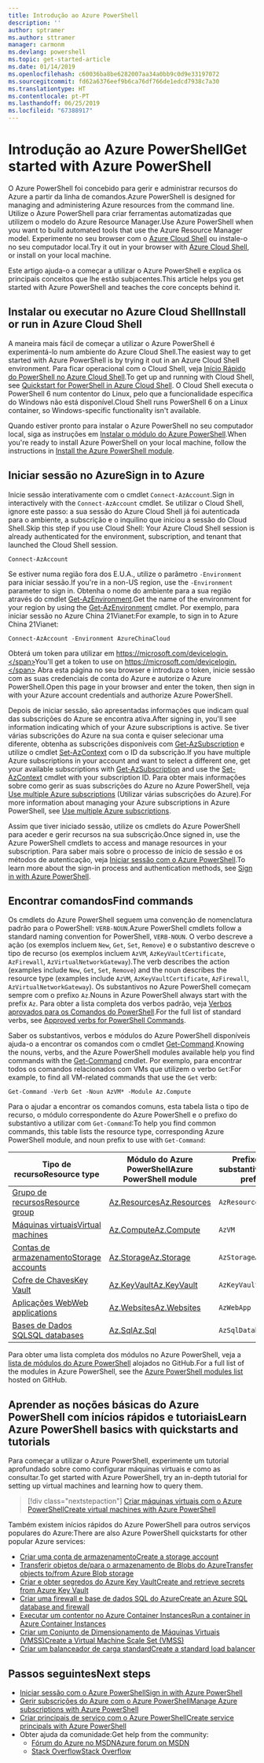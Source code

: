 ```yaml
---
title: Introdução ao Azure PowerShell
description: ''
author: sptramer
ms.author: sttramer
manager: carmonm
ms.devlang: powershell
ms.topic: get-started-article
ms.date: 01/14/2019
ms.openlocfilehash: c60036ba8be6282007aa34a0bb9c0d9e33197072
ms.sourcegitcommit: fd62a6376eef9b6ca76df766de1edcd7938c7a30
ms.translationtype: HT
ms.contentlocale: pt-PT
ms.lasthandoff: 06/25/2019
ms.locfileid: "67388917"
---
```

# <a name="get-started-with-azure-powershell"></a><span data-ttu-id="e35a8-102">Introdução ao Azure PowerShell</span><span class="sxs-lookup"><span data-stu-id="e35a8-102">Get started with Azure PowerShell</span></span>

<span data-ttu-id="e35a8-103">O Azure PowerShell foi concebido para gerir e administrar recursos do Azure a partir da linha de comandos.</span><span class="sxs-lookup"><span data-stu-id="e35a8-103">Azure PowerShell is designed for managing and administering Azure resources from the command line.</span></span> <span data-ttu-id="e35a8-104">Utilize o Azure PowerShell para criar ferramentas automatizadas que utilizem o modelo do Azure Resource Manager.</span><span class="sxs-lookup"><span data-stu-id="e35a8-104">Use Azure PowerShell when you want to build automated tools that use the Azure Resource Manager model.</span></span>
<span data-ttu-id="e35a8-105">Experimente no seu browser com o [Azure Cloud Shell](/azure/cloud-shell/overview) ou instale-o no seu computador local.</span><span class="sxs-lookup"><span data-stu-id="e35a8-105">Try it out in your browser with [Azure Cloud Shell](/azure/cloud-shell/overview), or install on your local machine.</span></span>

<span data-ttu-id="e35a8-106">Este artigo ajuda-o a começar a utilizar o Azure PowerShell e explica os principais conceitos que lhe estão subjacentes.</span><span class="sxs-lookup"><span data-stu-id="e35a8-106">This article helps you get started with Azure PowerShell and teaches the core concepts behind it.</span></span>

## <a name="install-or-run-in-azure-cloud-shell"></a><span data-ttu-id="e35a8-107">Instalar ou executar no Azure Cloud Shell</span><span class="sxs-lookup"><span data-stu-id="e35a8-107">Install or run in Azure Cloud Shell</span></span>

<span data-ttu-id="e35a8-108">A maneira mais fácil de começar a utilizar o Azure PowerShell é experimentá-lo num ambiente do Azure Cloud Shell.</span><span class="sxs-lookup"><span data-stu-id="e35a8-108">The easiest way to get started with Azure PowerShell is by trying it out in an Azure Cloud Shell environment.</span></span>
<span data-ttu-id="e35a8-109">Para ficar operacional com o Cloud Shell, veja [Início Rápido do PowerShell no Azure Cloud Shell](/azure/cloud-shell/quickstart-powershell).</span><span class="sxs-lookup"><span data-stu-id="e35a8-109">To get up and running with Cloud Shell, see [Quickstart for PowerShell in Azure Cloud Shell](/azure/cloud-shell/quickstart-powershell).</span></span>
<span data-ttu-id="e35a8-110">O Cloud Shell executa o PowerShell 6 num contentor do Linux, pelo que a funcionalidade específica do Windows não está disponível.</span><span class="sxs-lookup"><span data-stu-id="e35a8-110">Cloud Shell runs PowerShell 6 on a Linux container, so Windows-specific functionality isn't available.</span></span>

<span data-ttu-id="e35a8-111">Quando estiver pronto para instalar o Azure PowerShell no seu computador local, siga as instruções em [Instalar o módulo do Azure PowerShell](install-az-ps.md).</span><span class="sxs-lookup"><span data-stu-id="e35a8-111">When you're ready to install Azure PowerShell on your local machine, follow the instructions in [Install the Azure PowerShell module](install-az-ps.md).</span></span>

## <a name="sign-in-to-azure"></a><span data-ttu-id="e35a8-112">Iniciar sessão no Azure</span><span class="sxs-lookup"><span data-stu-id="e35a8-112">Sign in to Azure</span></span>

<span data-ttu-id="e35a8-113">Inicie sessão interativamente com o cmdlet `Connect-AzAccount`.</span><span class="sxs-lookup"><span data-stu-id="e35a8-113">Sign in interactively with the `Connect-AzAccount` cmdlet.</span></span> <span data-ttu-id="e35a8-114">Se utilizar o Cloud Shell, ignore este passo: a sua sessão do Azure Cloud Shell já foi autenticada para o ambiente, a subscrição e o inquilino que iniciou a sessão do Cloud Shell.</span><span class="sxs-lookup"><span data-stu-id="e35a8-114">Skip this step if you use Cloud Shell: Your Azure Cloud Shell session is already authenticated for the environment, subscription, and tenant that launched the Cloud Shell session.</span></span>

```azurepowershell-interactive
Connect-AzAccount
```

<span data-ttu-id="e35a8-115">Se estiver numa região fora dos E.U.A., utilize o parâmetro `-Environment` para iniciar sessão.</span><span class="sxs-lookup"><span data-stu-id="e35a8-115">If you're in a non-US region, use the `-Environment` parameter to sign in.</span></span> <span data-ttu-id="e35a8-116">Obtenha o nome do ambiente para a sua região através do cmdlet [Get-AzEnvironment](/powershell/module/Az.Accounts/Get-AzEnvironment).</span><span class="sxs-lookup"><span data-stu-id="e35a8-116">Get the name of the environment for your region by using the [Get-AzEnvironment](/powershell/module/Az.Accounts/Get-AzEnvironment) cmdlet.</span></span> <span data-ttu-id="e35a8-117">Por exemplo, para iniciar sessão no Azure China 21Vianet:</span><span class="sxs-lookup"><span data-stu-id="e35a8-117">For example, to sign in to Azure China 21Vianet:</span></span>

```azurepowershell-interactive
Connect-AzAccount -Environment AzureChinaCloud
```

<span data-ttu-id="e35a8-118">Obterá um token para utilizar em https://microsoft.com/devicelogin.</span><span class="sxs-lookup"><span data-stu-id="e35a8-118">You'll get a token to use on https://microsoft.com/devicelogin.</span></span> <span data-ttu-id="e35a8-119">Abra esta página no seu browser e introduza o token, inicie sessão com as suas credenciais de conta do Azure e autorize o Azure PowerShell.</span><span class="sxs-lookup"><span data-stu-id="e35a8-119">Open this page in your browser and enter the token, then sign in with your Azure account credentials and authorize Azure PowerShell.</span></span> 

<span data-ttu-id="e35a8-120">Depois de iniciar sessão, são apresentadas informações que indicam qual das subscrições do Azure se encontra ativa.</span><span class="sxs-lookup"><span data-stu-id="e35a8-120">After signing in, you'll see information indicating which of your Azure subscriptions is active.</span></span> <span data-ttu-id="e35a8-121">Se tiver várias subscrições do Azure na sua conta e quiser selecionar uma diferente, obtenha as subscrições disponíveis com [Get-AzSubscription](/powershell/module/az.accounts/get-azsubscription) e utilize o cmdlet [Set-AzContext](/powershell/module/az.accounts/set-azcontext) com o ID da subscrição.</span><span class="sxs-lookup"><span data-stu-id="e35a8-121">If you have multiple Azure subscriptions in your account and want to select a different one, get your available subscriptions with [Get-AzSubscription](/powershell/module/az.accounts/get-azsubscription) and use the [Set-AzContext](/powershell/module/az.accounts/set-azcontext) cmdlet with your subscription ID.</span></span>
<span data-ttu-id="e35a8-122">Para obter mais informações sobre como gerir as suas subscrições do Azure no Azure PowerShell, veja [Use multiple Azure subscriptions](manage-subscriptions-azureps.md) (Utilizar várias subscrições do Azure).</span><span class="sxs-lookup"><span data-stu-id="e35a8-122">For more information about managing your Azure subscriptions in Azure PowerShell, see [Use multiple Azure subscriptions](manage-subscriptions-azureps.md).</span></span>

<span data-ttu-id="e35a8-123">Assim que tiver iniciado sessão, utilize os cmdlets do Azure PowerShell para aceder e gerir recursos na sua subscrição.</span><span class="sxs-lookup"><span data-stu-id="e35a8-123">Once signed in, use the Azure PowerShell cmdlets to access and manage resources in your subscription.</span></span> <span data-ttu-id="e35a8-124">Para saber mais sobre o processo de início de sessão e os métodos de autenticação, veja [Iniciar sessão com o Azure PowerShell](authenticate-azureps.md).</span><span class="sxs-lookup"><span data-stu-id="e35a8-124">To learn more about the sign-in process and authentication methods, see [Sign in with Azure PowerShell](authenticate-azureps.md).</span></span>

## <a name="find-commands"></a><span data-ttu-id="e35a8-125">Encontrar comandos</span><span class="sxs-lookup"><span data-stu-id="e35a8-125">Find commands</span></span>

<span data-ttu-id="e35a8-126">Os cmdlets do Azure PowerShell seguem uma convenção de nomenclatura padrão para o PowerShell: `VERB-NOUN`.</span><span class="sxs-lookup"><span data-stu-id="e35a8-126">Azure PowerShell cmdlets follow a standard naming convention for PowerShell, `VERB-NOUN`.</span></span> <span data-ttu-id="e35a8-127">O verbo descreve a ação (os exemplos incluem `New`, `Get`, `Set`, `Remove`) e o substantivo descreve o tipo de recurso (os exemplos incluem `AzVM`, `AzKeyVaultCertificate`, `AzFirewall`, `AzVirtualNetworkGateway`).</span><span class="sxs-lookup"><span data-stu-id="e35a8-127">The verb describes the action (examples include `New`, `Get`, `Set`, `Remove`) and the noun describes the resource type (examples include `AzVM`, `AzKeyVaultCertificate`, `AzFirewall`, `AzVirtualNetworkGateway`).</span></span> <span data-ttu-id="e35a8-128">Os substantivos no Azure PowerShell começam sempre com o prefixo `Az`.</span><span class="sxs-lookup"><span data-stu-id="e35a8-128">Nouns in Azure PowerShell always start with the prefix `Az`.</span></span> <span data-ttu-id="e35a8-129">Para obter a lista completa dos verbos padrão, veja [Verbos aprovados para os Comandos do PowerShell](/powershell/developer/cmdlet/approved-verbs-for-windows-powershell-commands).</span><span class="sxs-lookup"><span data-stu-id="e35a8-129">For the full list of standard verbs, see [Approved verbs for PowerShell Commands](/powershell/developer/cmdlet/approved-verbs-for-windows-powershell-commands).</span></span>

<span data-ttu-id="e35a8-130">Saber os substantivos, verbos e módulos do Azure PowerShell disponíveis ajuda-o a encontrar os comandos com o cmdlet [Get-Command](/powershell/module/microsoft.powershell.core/get-command).</span><span class="sxs-lookup"><span data-stu-id="e35a8-130">Knowing the nouns, verbs, and the Azure PowerShell modules available help you find commands with the [Get-Command](/powershell/module/microsoft.powershell.core/get-command) cmdlet.</span></span> <span data-ttu-id="e35a8-131">Por exemplo, para encontrar todos os comandos relacionados com VMs que utilizem o verbo `Get`:</span><span class="sxs-lookup"><span data-stu-id="e35a8-131">For example, to find all VM-related commands that use the `Get` verb:</span></span>

```powershell-interactive
Get-Command -Verb Get -Noun AzVM* -Module Az.Compute
```

<span data-ttu-id="e35a8-132">Para o ajudar a encontrar os comandos comuns, esta tabela lista o tipo de recurso, o módulo correspondente do Azure PowerShell e o prefixo do substantivo a utilizar com `Get-Command`:</span><span class="sxs-lookup"><span data-stu-id="e35a8-132">To help you find common commands, this table lists the resource type, corresponding Azure PowerShell module, and noun prefix to use with `Get-Command`:</span></span>

| <span data-ttu-id="e35a8-133">Tipo de recurso</span><span class="sxs-lookup"><span data-stu-id="e35a8-133">Resource type</span></span> | <span data-ttu-id="e35a8-134">Módulo do Azure PowerShell</span><span class="sxs-lookup"><span data-stu-id="e35a8-134">Azure PowerShell module</span></span> | <span data-ttu-id="e35a8-135">Prefixo do substantivo</span><span class="sxs-lookup"><span data-stu-id="e35a8-135">Noun prefix</span></span> |
|---------------|-------------------------|----------------|
| [<span data-ttu-id="e35a8-136">Grupo de recursos</span><span class="sxs-lookup"><span data-stu-id="e35a8-136">Resource group</span></span>](/azure/azure-resource-manager/resource-group-overview) | [<span data-ttu-id="e35a8-137">Az.Resources</span><span class="sxs-lookup"><span data-stu-id="e35a8-137">Az.Resources</span></span>](/powershell/module/az.resources#resources) | `AzResourceGroup` |
| [<span data-ttu-id="e35a8-138">Máquinas virtuais</span><span class="sxs-lookup"><span data-stu-id="e35a8-138">Virtual machines</span></span>](/azure/virtual-machines) | [<span data-ttu-id="e35a8-139">Az.Compute</span><span class="sxs-lookup"><span data-stu-id="e35a8-139">Az.Compute</span></span>](/powershell/module/az.compute#virtual_machines) | `AzVM` |
| [<span data-ttu-id="e35a8-140">Contas de armazenamento</span><span class="sxs-lookup"><span data-stu-id="e35a8-140">Storage accounts</span></span>](/azure/storage/common/storage-introduction) | [<span data-ttu-id="e35a8-141">Az.Storage</span><span class="sxs-lookup"><span data-stu-id="e35a8-141">Az.Storage</span></span>](/powershell/module/az.storage/) | `AzStorageAccount` |
| [<span data-ttu-id="e35a8-142">Cofre de Chaves</span><span class="sxs-lookup"><span data-stu-id="e35a8-142">Key Vault</span></span>](/azure/key-vault/key-vault-whatis) | [<span data-ttu-id="e35a8-143">Az.KeyVault</span><span class="sxs-lookup"><span data-stu-id="e35a8-143">Az.KeyVault</span></span>](/powershell/module/az.keyvault) | `AzKeyVault` |
| [<span data-ttu-id="e35a8-144">Aplicações Web</span><span class="sxs-lookup"><span data-stu-id="e35a8-144">Web applications</span></span>](/azure/app-service) | [<span data-ttu-id="e35a8-145">Az.Websites</span><span class="sxs-lookup"><span data-stu-id="e35a8-145">Az.Websites</span></span>](/powershell/module/az.websites) | `AzWebApp` |
| [<span data-ttu-id="e35a8-146">Bases de Dados SQL</span><span class="sxs-lookup"><span data-stu-id="e35a8-146">SQL databases</span></span>](/azure/sql-database) | [<span data-ttu-id="e35a8-147">Az.Sql</span><span class="sxs-lookup"><span data-stu-id="e35a8-147">Az.Sql</span></span>](/powershell/module/az.sql) | `AzSqlDatabase` |

<span data-ttu-id="e35a8-148">Para obter uma lista completa dos módulos no Azure PowerShell, veja a [lista de módulos do Azure PowerShell](https://github.com/Azure/azure-powershell/blob/master/documentation/azure-powershell-modules.md) alojados no GitHub.</span><span class="sxs-lookup"><span data-stu-id="e35a8-148">For a full list of the modules in Azure PowerShell, see the [Azure PowerShell modules list](https://github.com/Azure/azure-powershell/blob/master/documentation/azure-powershell-modules.md) hosted on GitHub.</span></span>

## <a name="learn-azure-powershell-basics-with-quickstarts-and-tutorials"></a><span data-ttu-id="e35a8-149">Aprender as noções básicas do Azure PowerShell com inícios rápidos e tutoriais</span><span class="sxs-lookup"><span data-stu-id="e35a8-149">Learn Azure PowerShell basics with quickstarts and tutorials</span></span>

<span data-ttu-id="e35a8-150">Para começar a utilizar o Azure PowerShell, experimente um tutorial aprofundado sobre como configurar máquinas virtuais e como as consultar.</span><span class="sxs-lookup"><span data-stu-id="e35a8-150">To get started with Azure PowerShell, try an in-depth tutorial for setting up virtual machines and learning how to query them.</span></span>

> [!div class="nextstepaction"]
> [<span data-ttu-id="e35a8-151">Criar máquinas virtuais com o Azure PowerShell</span><span class="sxs-lookup"><span data-stu-id="e35a8-151">Create virtual machines with Azure PowerShell</span></span>](azureps-vm-tutorial.yml)

<span data-ttu-id="e35a8-152">Também existem inícios rápidos do Azure PowerShell para outros serviços populares do Azure:</span><span class="sxs-lookup"><span data-stu-id="e35a8-152">There are also Azure PowerShell quickstarts for other popular Azure services:</span></span>

* [<span data-ttu-id="e35a8-153">Criar uma conta de armazenamento</span><span class="sxs-lookup"><span data-stu-id="e35a8-153">Create a storage account</span></span>](/azure/storage/common/storage-quickstart-create-account?tabs=azure-powershell)
* [<span data-ttu-id="e35a8-154">Transferir objetos de/para o armazenamento de Blobs do Azure</span><span class="sxs-lookup"><span data-stu-id="e35a8-154">Transfer objects to/from Azure Blob storage</span></span>](/azure/storage/blobs/storage-quickstart-blobs-powershell)
* [<span data-ttu-id="e35a8-155">Criar e obter segredos do Azure Key Vault</span><span class="sxs-lookup"><span data-stu-id="e35a8-155">Create and retrieve secrets from Azure Key Vault</span></span>](/azure/key-vault/quick-create-powershell)
* [<span data-ttu-id="e35a8-156">Criar uma firewall e base de dados SQL do Azure</span><span class="sxs-lookup"><span data-stu-id="e35a8-156">Create an Azure SQL database and firewall</span></span>](/azure/sql-database/scripts/sql-database-create-and-configure-database-powershell)
* [<span data-ttu-id="e35a8-157">Executar um contentor no Azure Container Instances</span><span class="sxs-lookup"><span data-stu-id="e35a8-157">Run a container in Azure Container Instances</span></span>](/azure/container-instances/container-instances-quickstart-powershell)
* [<span data-ttu-id="e35a8-158">Criar um Conjunto de Dimensionamento de Máquinas Virtuais (VMSS)</span><span class="sxs-lookup"><span data-stu-id="e35a8-158">Create a Virtual Machine Scale Set (VMSS)</span></span>](/azure/virtual-machine-scale-sets/quick-create-powershell)
* [<span data-ttu-id="e35a8-159">Criar um balanceador de carga standard</span><span class="sxs-lookup"><span data-stu-id="e35a8-159">Create a standard load balancer</span></span>](/azure/load-balancer/quickstart-create-standard-load-balancer-powershell)

## <a name="next-steps"></a><span data-ttu-id="e35a8-160">Passos seguintes</span><span class="sxs-lookup"><span data-stu-id="e35a8-160">Next steps</span></span>

* [<span data-ttu-id="e35a8-161">Iniciar sessão com o Azure PowerShell</span><span class="sxs-lookup"><span data-stu-id="e35a8-161">Sign in with Azure PowerShell</span></span>](authenticate-azureps.md)
* [<span data-ttu-id="e35a8-162">Gerir subscrições do Azure com o Azure PowerShell</span><span class="sxs-lookup"><span data-stu-id="e35a8-162">Manage Azure subscriptions with Azure PowerShell</span></span>](manage-subscriptions-azureps.md)
* [<span data-ttu-id="e35a8-163">Criar principais de serviço com o Azure PowerShell</span><span class="sxs-lookup"><span data-stu-id="e35a8-163">Create service principals with Azure PowerShell</span></span>](create-azure-service-principal-azureps.md)
* <span data-ttu-id="e35a8-164">Obter ajuda da comunidade:</span><span class="sxs-lookup"><span data-stu-id="e35a8-164">Get help from the community:</span></span>
  * [<span data-ttu-id="e35a8-165">Fórum do Azure no MSDN</span><span class="sxs-lookup"><span data-stu-id="e35a8-165">Azure forum on MSDN</span></span>](http://go.microsoft.com/fwlink/p/?LinkId=320212)
  * [<span data-ttu-id="e35a8-166">Stack Overflow</span><span class="sxs-lookup"><span data-stu-id="e35a8-166">Stack Overflow</span></span>](http://go.microsoft.com/fwlink/?LinkId=320213)
